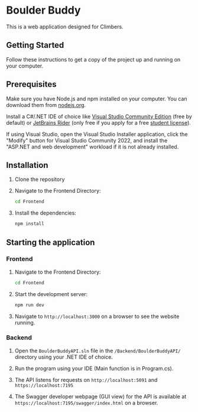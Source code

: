 # Boulder Buddy

This is a web application designed for Climbers.

## Getting Started

Follow these instructions to get a copy of the project up and running on your computer.

## Prerequisites

Make sure you have Node.js and npm installed on your computer. You can download them from [nodejs.org](https://nodejs.org/).

Install a C#/.NET IDE of choice like [Visual Studio Community Edition](https://visualstudio.microsoft.com/downloads/) (free by default) or [JetBrains Rider](https://www.jetbrains.com/rider/) (only free if you apply for a free [student license](https://www.jetbrains.com/community/education/#students)).

If using Visual Studio, open the Visual Studio Installer application, click the "Modify" button for Visual Studio Community 2022, and install the "ASP.NET and web development" workload if it is not already installed.

## Installation

1. Clone the repository

2. Navigate to the Frontend Directory:

   ```sh
   cd Frontend
   ```

3. Install the dependencies:

   ```sh
   npm install
   ```

## Starting the application

### Frontend

1. Navigate to the Frontend Directory:

   ```sh
   cd Frontend
   ```

2. Start the development server:

   ```sh
   npm run dev
   ```

3. Navigate to `http://localhost:3000` on a browser to see the website running.

### Backend

1. Open the `BoulderBuddyAPI.sln` file in the `/Backend/BoulderBuddyAPI/` directory using your .NET IDE of choice.

2. Run the program using your IDE (Main function is in Program.cs).

3. The API listens for requests on `http://localhost:5091` and `https://localhost:7195`

7. The Swagger developer webpage (GUI view) for the API is available at `https://localhost:7195/swagger/index.html` on a browser.
